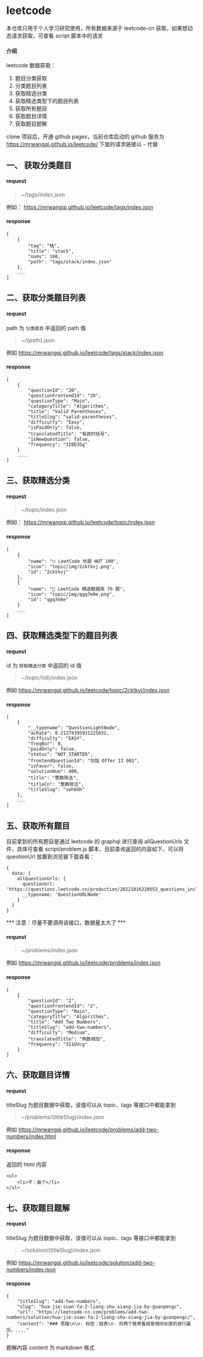 # leetcode

本仓库只用于个人学习研究使用，所有数据来源于 leetcode-cn 获取，如果想动态请求获取，可查看 script 脚本中的请求

#### 介绍
leetcode 数据获取：
1. 题目分类获取
2. 分类题目列表
3. 获取精选分类
4. 获取精选类型下的题目列表
5. 获取所有题目
7. 获取题目详情
7. 获取题目题解

clone 项目后，开通 github pages，当前仓库启动的 github 服务为 https://mrwangqi.github.io/leetcode/
下面的请求链接以 `~` 代替


## 

## 一、 获取分类题目

#### request

> ~/tags/index.json

例如： https://mrwangqi.github.io/leetcode/tags/index.json

#### response

```
[
	{
		"tag": "栈",
		"title": "stack",
		"nums": 160,
		"path": "tags/stack/index.json"
	},
	...
]
```

## 二、获取分类题目列表

#### request

path 为 `分类题目` 中返回的 path 值

> ~/{path}.json

例如 https://mrwangqi.github.io/leetcode/tags/stack/index.json

#### response
```
[
	{
		"questionId": "20",
		"questionFrontendId": "20",
		"questionType": "Main",
		"categoryTitle": "Algorithms",
		"title": "Valid Parentheses",
		"titleSlug": "valid-parentheses",
		"difficulty": "Easy",
		"isPaidOnly": false,
		"translatedTitle": "有效的括号",
		"isNewQuestion": false,
		"frequency": "3I8DJGg"
	}
    ....
]
```

## 三、获取精选分类

#### request

> ~/topic/index.json

例如： https://mrwangqi.github.io/leetcode/topic/index.json

#### response

```
[
    {
        "name": "🔥 LeetCode 热题 HOT 100",
        "icon": "topic/img/2cktkvj.png",
        "id": "2cktkvj"
    },
    {
        "name": "💙 LeetCode 精选数据库 70 题",
        "icon": "topic/img/qgq7m9e.png",
        "id": "qgq7m9e"
    }
    ...
]
```


## 四、获取精选类型下的题目列表



#### request

id 为 `获取精选分类` 中返回的 id 值

> ~/topic/{id}/index.json

例如 https://mrwangqi.github.io/leetcode/topic/2cktkvj/index.json


#### response

```
[
	{
		"__typename": "QuestionLightNode",
		"acRate": 0.21274395931225032,
		"difficulty": "EASY",
		"freqBar": 0,
		"paidOnly": false,
		"status": "NOT_STARTED",
		"frontendQuestionId": "剑指 Offer II 001",
		"isFavor": false,
		"solutionNum": 400,
		"title": "整数除法",
		"titleCn": "整数除法",
		"titleSlug": "xoh6Oh"
	},
	...
]
```

## 五、获取所有题目

目前拿到的所有题目是通过 leetcode 的 graphql 进行查询 allQuestionUrls 文件，具体可查看 script/problem.js 脚本，目前查询返回的内容如下，可以将 questionUrl 放置到浏览器下载查看：
```
{
  data: {
    allQuestionUrls: {
      questionUrl: 'https://questions.leetcode.cn/production/20221016220552_questions_include_main_regular_user.json',
      __typename: 'QuestionURLNode'
    }
  }
}
```

*** 注意：尽量不要调用该接口，数据量太大了 ***

#### request


> ~/problems/index.json

例如 https://mrwangqi.github.io/leetcode/problems/index.json

#### response

```
[
	{
		"questionId": "2",
		"questionFrontendId": "2",
		"questionType": "Main",
		"categoryTitle": "Algorithms",
		"title": "Add Two Numbers",
		"titleSlug": "add-two-numbers",
		"difficulty": "Medium",
		"translatedTitle": "两数相加",
		"frequency": "311UVcg"
	}
]

```


## 六、获取题目详情

#### request

titleSlug 为题目数据中获取，该值可以从 topic、tags 等接口中都能拿到

> ~/problems/{titleSlug}/index.json

例如 https://mrwangqi.github.io/leetcode/problems/add-two-numbers/index.html

#### response

返回的 html 内容

```
<ul>
	<li>不：每个</li>
</ul>

```


## 七、获取题目题解

#### request

titleSlug 为题目数据中获取，该值可以从 topic、tags 等接口中都能拿到

> ~/solution/{titleSlug}/index.json

例如 https://mrwangqi.github.io/leetcode/solution/add-two-numbers/index.json

#### response


```
{
	"titleSlug": "add-two-numbers",
	"slug": "hua-jie-suan-fa-2-liang-shu-xiang-jia-by-guanpengc",
	"url": "https://leetcode-cn.com/problems/add-two-numbers/solution/hua-jie-suan-fa-2-liang-shu-xiang-jia-by-guanpengc/",
	"content": "### 思路\n\n- 标签：链表\n- 将两个链表看成是相同长度的进行遍历，...."
}
```

题解内容 content 为 markdown 格式
